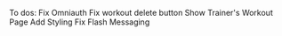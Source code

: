 To dos:
 Fix Omniauth
 Fix workout delete button
 Show Trainer's Workout Page
 Add Styling
 Fix Flash Messaging

